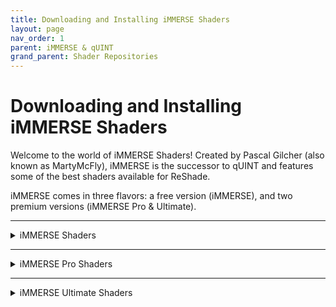 ```yaml
---
title: Downloading and Installing iMMERSE Shaders
layout: page
nav_order: 1
parent: iMMERSE & qUINT
grand_parent: Shader Repositories
---
```


# Downloading and Installing iMMERSE Shaders

Welcome to the world of iMMERSE Shaders! Created by Pascal Gilcher (also known as MartyMcFly), iMMERSE is the successor to qUINT and features some of the best shaders available for ReShade.

iMMERSE comes in three flavors: a free version (iMMERSE), and two premium versions (iMMERSE Pro & Ultimate).

---

<details markdown="block" class="details-tree">
<summary>iMMERSE Shaders</summary>

iMMERSE is the core collection of shaders from Pascal. 

These shaders are available [on GitHub](https://github.com/martymcmodding/iMMERSE) and are freely accessible to all.

---

<details markdown="block" class="details-tree">
<summary>Installing iMMERSE Public GitHub Shaders</summary>

Setting up iMMERSE shaders is a breeze. 

Simply use the ReShade Installer and select `iMMERSE` during the shader installation process!

For detailed instructions on installing shaders through the ReShade Installer, check out our guide on [installing ReShade and its shaders]().

</details>

</details>

---

<details markdown="block" class="details-tree">
<summary>iMMERSE Pro Shaders</summary>

iMMERSE Pro is a premium collection of Pascal's shaders, available to `Raytracers` tier members [on Pascal's Patreon](http://www.patreon.com/mcflypg).

For just $5 USD, you can access this suite, which features a variety of shaders showcased on [MartysMods.com](https://martysmods.com).

---

<details markdown="block" class="details-tree">
<summary>Downloading iMMERSE Pro Shaders</summary>

To access the iMMERSE Pro Shaders, make sure you're a current subscriber to [Pascal's Patreon at the $5 USD Raytracers tier](http://www.patreon.com/mcflypg). 

Once subscribed, you retain the shader files indefinitely, unless you delete them. 

You're free to end your subscription at any time.

The shaders are available on [Pascal's Discord (PGHUB)](https://discord.com/invite/wY49KMxjHT). 

For members with the appropriate permissions, the channel [#downloads-level-1](https://discord.com/channels/494578207505514496/494599998059839498) becomes visible. This channel houses the iMMERSE Pro shaders, including iMMERSE Pro RTGI, ready for download.

</details>

---

<details markdown="block" class="details-tree">
<summary>Installing iMMERSE Pro Shaders</summary>

Once you've gained access to the Raytracers tier and downloaded the iMMERSE Pro archive, the installation process is as simple as drag-and-drop. 

Here's a step-by-step guide:

---

### Step 1: Opening the iMMERSE Pro Archive

Open the iMMERSE Pro archive:

![Image](../images/downloading-and-installing-immerse-shaders/immerse_pro_archive.jpg) 

---

### Step 2: Opening the `ReShade-Shaders` Folder

Navigate to the `ReShade-Shaders` folder in your game directory:

![Image](../images/downloading-and-installing-immerse-shaders/reshade_shaders_folder.jpg) 

* If you're unsure where your game directory is located, please see our guide on [how to locate your game's executable](https://guides.martysmods.com/docs/special-and-others/finding-your-game-executable-and-directory/) for assistance!

---

### Step 3: Combining the Proper Folders in `ReShade-Shaders`

Merge the `Shaders` and `Textures` folders from the iMMERSE Pro archive with the `ReShade-Shaders` directory:

![Image](../images/downloading-and-installing-immerse-shaders/shaders_drag_merge.jpg) 

   * If prompted to overwrite existing files in the `ReShade-Shaders` directory, please proceed with the overwrite.

</details>

---

<details markdown="block" class="details-tree">
<summary>Patreon Roles not Updating in Discord</summary>

If you're having trouble accessing the iMMERSE Pro archive due to role permissions, follow these steps to resolve the issue:

---

### Step 1: Open Patreon's `Connected Apps` Settings

Navigate to [Patreon's 'Connected Apps' Settings](https://www.patreon.com/settings/apps/)

---

### Step 2: Navigate to the Discord Account Connections

Click the `Discord` Icon:

![Image](../images/downloading-and-installing-immerse-shaders/patreon_discord_icon.jpg) 

---

### Step 3: Disconnect your Discord Account

Click `Disconnect` to unlink your Discord Account from Patreon:

![Image](../images/downloading-and-installing-immerse-shaders/patreon_disconnect_discord.jpg)

---

### Step 4: Reconnecting your Discord Account

Click `Connect` and sign into your Discord account:

![Image](../images/downloading-and-installing-immerse-shaders/patreon_connect_discord.jpg)

---

### Step 5: Grant Discord Permissions for Patreon

Grant Permission by clicking `Authorize`:

![Image](../images/downloading-and-installing-immerse-shaders/discord_authorize.jpg)

---

### Step 6: Check Your Role Access
Finally, verify your updated roles within the PGHub Discord Server.

{: .note }
If you still do not have your Patreon roles in Discord, please leave the Discord server and then rejoin through Patreon!

</details>

</details>

---

<details markdown="block" class="details-tree">
<summary>iMMERSE Ultimate Shaders</summary>

Stay tuned for iMMERSE Ultimate Shaders - coming soon!

</details>